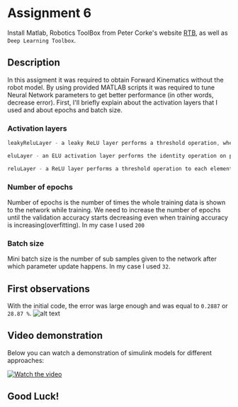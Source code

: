 # Assignment 6
Install Matlab, Robotics ToolBox from Peter Corke's website [RTB](http://www.petercorke.com/), as well as `Deep Learning Toolbox`.  

## Description
In this assigment it was required to obtain Forward Kinematics without the robot model. By using provided MATLAB scripts it was required to tune Neural Network parameters to get better performance (in other words, decrease error). First, I'll briefly explain about the activation layers that I used and about epochs and batch size.

### Activation layers
```javascript
leakyReluLayer - a leaky ReLU layer performs a threshold operation, where any input value less than zero is multiplied by a fixed scalar.
```

```javascript
eluLayer - an ELU activation layer performs the identity operation on positive inputs and an exponential nonlinearity on negative inputs.
```

```javascript
reluLayer - a ReLU layer performs a threshold operation to each element of the input, where any value less than zero is set to zero.
```

### Number of epochs
Number of epochs is the number of times the whole training data is shown to the network while training. We need to increase the number of epochs until the validation accuracy starts decreasing even when training accuracy is increasing(overfitting). In my case I used `200`

### Batch size
Mini batch size is the number of sub samples given to the network after which parameter update happens. In my case I used `32`.

## First observations
With the initial code, the error was large enough and was equal to `0.2887` or `28.87 %`.
![alt text](<https://ibb.co/ZXMcwLS>)

## Video demonstration
Below you can watch a demonstration of simulink models for different approaches:

[![Watch the video](http://i3.ytimg.com/vi/c6LJVWnKfDc/maxresdefault.jpg)](https://www.youtube.com/watch?v=c6LJVWnKfDc)


## Good Luck!

